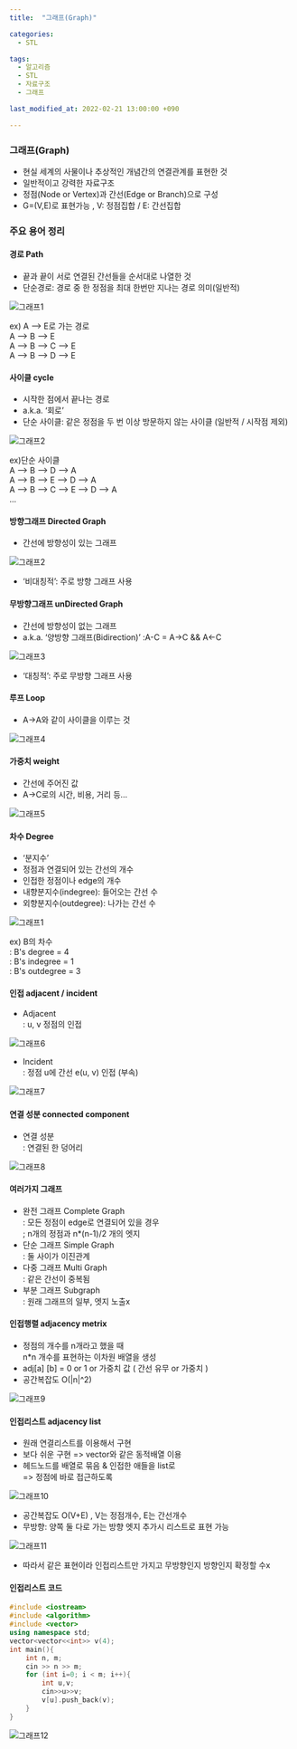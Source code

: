 ```yaml
---
title:  "그래프(Graph)"

categories:
  - STL

tags:
  - 알고리즘
  - STL
  - 자료구조
  - 그래프

last_modified_at: 2022-02-21 13:00:00 +090

---
```


### 그래프(Graph)

- 현실 세계의 사물이나 추상적인 개념간의 연결관계를 표현한 것
- 일반적이고 강력한 자료구조
- 정점(Node or Vertex)과 간선(Edge or Branch)으로 구성
- G=(V,E)로 표현가능 , V: 정점집합 / E: 간선집합

### 주요 용어 정리

#### 경로 Path

- 끝과 끝이 서로 연결된 간선들을 순서대로 나열한 것
- 단순경로: 경로 중 한 정점을 최대 한번만 지나는 경로 의미(일반적)

![그래프1](/images/2022-02-21-Graph/그래프1.PNG)

ex) A --> E로 가는 경로  
      A --> B --> E   
      A --> B --> C --> E   
      A --> B --> D --> E

#### 사이클 cycle

- 시작한 점에서 끝나는 경로
- a.k.a. ‘회로’
- 단순 사이클: 같은 정점을 두 번 이상 방문하지 않는 사이클 (일반적 / 시작점 제외)

![그래프2](/images/2022-02-21-Graph/그래프2.PNG)

ex)단순 사이클   
     A --> B --> D --> A   
	 A --> B --> E --> D --> A   
     A --> B --> C --> E --> D --> A   
     ... 

#### 방향그래프 Directed Graph

- 간선에 방향성이 있는 그래프

![그래프2](/images/2022-02-21-Graph/그래프2.PNG)

- ‘비대칭적’: 주로 방향 그래프 사용

#### 무방향그래프 unDirected Graph

- 간선에 방향성이 없는 그래프
- a.k.a. ‘양방향 그래프(Bidirection)’
   :A-C = A->C && A<-C

![그래프3](/images/2022-02-21-Graph/그래프3.PNG)

- ‘대칭적’: 주로 무방향 그래프 사용

#### 루프 Loop

- A->A와 같이 사이클을 이루는 것

![그래프4](/images/2022-02-21-Graph/그래프4.PNG)

#### 가중치 weight

- 간선에 주어진 값
- A->C로의 시간, 비용, 거리 등…

![그래프5](/images/2022-02-21-Graph/그래프5.PNG)

#### 차수 Degree

- ‘분지수’
- 정점과 연결되어 있는 간선의 개수
- 인접한 정점이나 edge의 개수
- 내향분지수(indegree): 들어오는 간선 수
- 외향분지수(outdegree): 나가는 간선 수

![그래프1](/images/2022-02-21-Graph/그래프1.PNG)

ex) B의 차수  
      : B's degree = 4   
      : B's indegree = 1   
      : B's outdegree = 3



#### 인접 adjacent / incident

- Adjacent  
   : u, v 정점의 인접

![그래프6](/images/2022-02-21-Graph/그래프6.PNG)

- Incident   
   : 정점 u에 간선 e(u, v) 인접 (부속)

![그래프7](/images/2022-02-21-Graph/그래프7.PNG)

#### 연결 성분 connected component

- 연결 성분   
   : 연결된 한 덩어리

![그래프8](/images/2022-02-21-Graph/그래프8.PNG)

#### 여러가지 그래프

- 완전 그래프 Complete Graph  
   : 모든 정점이 edge로 연결되어 있을 경우  
   ; n개의 정점과 n*(n-1)/2 개의 엣지
- 단순 그래프 Simple Graph  
   : 둘 사이가 이진관계
- 다중 그래프 Multi Graph  
   : 같은 간선이 중복됨
- 부분 그래프 Subgraph  
   : 원래 그래프의 일부, 엣지 노출x

#### 인접행렬 adjacency metrix

- 정점의 개수를 n개라고 했을 때  
   n*n 개수를 표현하는 이차원 배열을 생성
- adj[a] [b] = 0 or 1 or 가중치 값 ( 간선 유무 or 가중치 )
- 공간복잡도 O(|n|^2)

![그래프9](/images/2022-02-21-Graph/그래프9.PNG)

#### 인접리스트 adjacency list

- 원래 연결리스트를 이용해서 구현
- 보다 쉬운 구현 => vector와 같은 동적배열 이용
- 헤드노드를 배열로 묶음 & 인접한 애들을 list로  
   => 정점에 바로 접근하도록

![그래프10](/images/2022-02-21-Graph/그래프10.PNG)

- 공간복잡도 O(V+E) , V는 정점개수, E는 간선개수
- 무방향: 양쪽 둘 다로 가는 방향 엣지 추가시 리스트로 표현 가능

![그래프11](/images/2022-02-21-Graph/그래프11.PNG)

- 따라서 같은 표현이라 인접리스트만 가지고 무방향인지 방향인지 확정할 수x

#### 인접리스트 코드

```c++
#include <iostream>
#include <algorithm>
#include <vector>
using namespace std;
vector<vector<<int>> v(4);
int main(){
	int n, m;
	cin >> n >> m;
	for (int i=0; i < m; i++){
		int u,v;
		cin>>u>>v;
		v[u].push_back(v);
	}
}
```

![그래프12](/images/2022-02-21-Graph/그래프12.PNG)